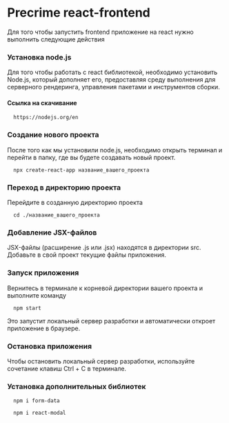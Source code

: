 # Precrime react-frontend 

Для того чтобы запустить frontend приложение на react нужно выполнить следующие действия 


### Установка node.js
Для того чтобы работать с react библиотекой, необходимо установить Node.js, который дополняет его, предоставляя среду выполнения для серверного рендеринга, управления пакетами и инструментов сборки. 

#### Ссылка на скачивание

```http
  https://nodejs.org/en
```

### Создание нового проекта
После того как мы установили node.js, необходимо открыть терминал и перейти в папку, где вы будете создавать новый проект. 
```http
  npx create-react-app название_вашего_проекта

```

### Переход в директорию проекта
Перейдите в созданную директорию проекта
```http
  cd ./название_вашего_проекта
```
### Добавление JSX-файлов
JSX-файлы (расширение .js или .jsx) находятся в директории src. Добавьте в свой проект текущие файлы приложения.
### Запуск приложения
Вернитесь в терминале к корневой директории вашего проекта и выполните команду
```http
  npm start
```
Это запустит локальный сервер разработки и автоматически откроет приложение в браузере.
### Остановка приложения
Чтобы остановить локальный сервер разработки, используйте сочетание клавиш Ctrl + C в терминале.
### Установка дополнительных библиотек
```http
  npm i form-data
```
```http
  npm i react-modal
```



